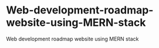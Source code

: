 # Web-development-roadmap-website-using-MERN-stack
Web development roadmap website using MERN stack
